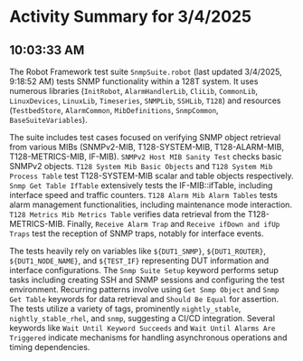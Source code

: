# Activity Summary for 3/4/2025

## 10:03:33 AM
The Robot Framework test suite `SnmpSuite.robot` (last updated 3/4/2025, 9:18:52 AM)  tests SNMP functionality within a 128T system.  It uses numerous libraries (`InitRobot`, `AlarmHandlerLib`, `CliLib`, `CommonLib`, `LinuxDevices`, `LinuxLib`, `Timeseries`, `SNMPLib`, `SSHLib`, `T128`) and resources (`TestbedStore`, `AlarmCommon`, `MibDefinitions`, `SnmpCommon`, `BaseSuiteVariables`).

The suite includes test cases focused on verifying SNMP object retrieval from various MIBs (SNMPv2-MIB, T128-SYSTEM-MIB, T128-ALARM-MIB, T128-METRICS-MIB, IF-MIB).  `SNMPv2 Host MIB Sanity Test` checks basic SNMPv2 objects. `T128 System Mib Basic Objects` and `T128 System Mib Process Table`  test T128-SYSTEM-MIB scalar and table objects respectively.  `Snmp Get Table IfTable` extensively tests the IF-MIB::ifTable, including interface speed and traffic counters. `T128 Alarm Mib Alarm Tables` tests alarm management functionalities, including maintenance mode interaction. `T128 Metrics Mib Metrics Table` verifies data retrieval from the T128-METRICS-MIB.  Finally, `Receive Alarm Trap` and `Receive ifDown and ifUp Traps` test the reception of SNMP traps, notably for interface events.

The tests heavily rely on variables like `${DUT1_SNMP}`, `${DUT1_ROUTER}`, `${DUT1_NODE_NAME}`, and `${TEST_IF}` representing DUT information and interface configurations.  The `Snmp Suite Setup` keyword performs setup tasks including creating SSH and SNMP sessions and configuring the test environment.  Recurring patterns involve using `Get Snmp Object` and `Snmp Get Table` keywords for data retrieval and `Should Be Equal` for assertion. The tests utilize a variety of tags, prominently  `nightly_stable`, `nightly_stable_rhel`, and `snmp`, suggesting a CI/CD integration. Several keywords like `Wait Until Keyword Succeeds` and `Wait Until Alarms Are Triggered` indicate mechanisms for handling asynchronous operations and timing dependencies.
